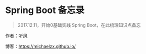 # Spring Boot 备忘录

> 2017.12.11，开始0基础实践 Spring Boot，在此梳理知识点备忘

作者：听风

博客：https://michaelzx.github.io/